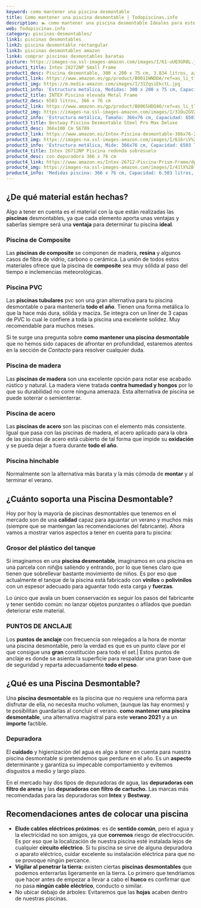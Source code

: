 ```yaml
---
keyword: como mantener una piscina desmontable
title: Como mantener una piscina desmontable | Todopiscinas.info
description: 🏊 como mantener una piscina desmontable Ideales para este verano 2021. Aquí puedes comprar como mantener una piscina desmontable y comparar con otras similares. No dejes escapar como mantener una piscina desmontable a un precio realmente tentador.
web: Todopiscinas.info
category: piscinas-desmontables/
link1: piscinas desmontables
link2: piscina desmontable rectangular
link3: piscinas desmontables amazon
link4: comprar piscinas desmontables baratas
picture: https://images-na.ssl-images-amazon.com/images/I/61-uUQ3GR8L.jpg
product1_title: Intex 28272NP Small Frame
product1_desc: Piscina desmontable, 300 x 200 x 75 cm, 3.834 litros, azul
product1_link: https://www.amazon.es/gp/product/B001IWNDDA/ref=as_li_tl?ie=UTF8&camp=3638&creative=24630&creativeASIN=B001IWNDDA&linkCode=as2&tag=todopiscinas0e-21&linkId=25b9d647487c889cb6ef56ed63f50ca1
product1_img: https://m.media-amazon.com/images/I/31ZqsiEkctL.jpg
product1_info: 'Estructura metálica, Medidas: 300 x 200 x 75 cm, Capacidad: 3.834 litros, Para 6 personas (+ 6 años), Fácil montaje, Forma rectangular'
product2_title: INTEX Piscina elevada Metal Frame
product2_desc: 6503 litros, 366 x 76 cm
product2_link: https://www.amazon.es/gp/product/B0065HDQ4O/ref=as_li_tl?ie=UTF8&camp=3638&creative=24630&creativeASIN=B0065HDQ4O&linkCode=as2&tag=todopiscinas0e-21&linkId=ed2430e3ba564d3527ee103df33ed7b3
product2_img: https://images-na.ssl-images-amazon.com/images/I/31Ou2GV2SAL.jpg
product2_info: 'Estructura metálica, Tamaño: 366x76 cm, Capacidad: 6503 litros, Forma circular, De 4 a 7 personas (+6 años)'
product3_title: Bestway Piscina Desmontable Steel Pro Max Deluxe
product3_desc: 366x100 Cm 56709
product3_link: https://www.amazon.es/Intex-Piscina-desmontable-366x76-28210NP/dp/B0065HDQ4O?__mk_es_ES=%C3%85M%C3%85%C5%BD%C3%95%C3%91&crid=25UQGV9HG2INI&dchild=1&keywords=piscinas+desmontables&qid=1615854176&sprefix=piscinas+dem%2Caps%2C201&sr=8-5&linkCode=ll1&tag=todopiscinas0e-21&linkId=34f200977c6cbaab1f3f4d9ac0e64755&language=es_ES&ref_=as_li_ss_tl
product3_img: https://images-na.ssl-images-amazon.com/images/I/616riV%2BiY3L.jpg
product3_info: 'Estructura metálica, Mide: 366x76 cm, Capacidad: 6503 litros, De 4 a 7 personas mayores de 6 años, Forma circular, Tecnología Super-Tough'
product4_title: Intex 26712NP Piscina redonda sobresuelo
product4_desc: con depuradora 366 x 76 cm
product4_link: https://www.amazon.es/Intex-26712-Piscina-Prism-Frame/dp/B07FB823GL?__mk_es_ES=%C3%85M%C3%85%C5%BD%C3%95%C3%91&dchild=1&keywords=piscinas+desmontables+con+depuradora&qid=1615936418&sr=8-5&linkCode=ll1&tag=todopiscinas0e-21&linkId=d98699de7830cd471766fa1daa36de34&language=es_ES&ref_=as_li_ss_tl
product4_img: https://images-na.ssl-images-amazon.com/images/I/41lX%2B-YpibL.jpg
product4_info: 'Medidas piscina: 366 x 76 cm, Capacidad: 6.503 litros, Incluye depuradora de cartucha A, Lona resistente triple capa'
---
```



<stats-list :link1=link1 :link2=link2 :link3=link3 :link4=link4 :category=category></stats-list>


## ¿De qué material están hechas?

Algo a tener en cuenta es el material con la que están realizadas las **piscinas** desmontables, ya que cada elemento aporta unas ventajas y saberlas siempre será una **ventaja** para determinar tu piscina **ideal**.


### Piscina de Composite

Las **piscinas de composite** se componen de madera, **resina** y algunos casos de fibra de vidrio, carbono o cerámica. La unión de todos estos materiales ofrece que la piscina de **composite** sea muy sólida al paso del tiempo e inclemencias meteorológicas.


### Piscina  PVC

Las **piscinas tubulares** pvc son una gran alternativa para tu piscina desmontable o para mantenerla **todo el año**. Tienen una forma metálica lo que la hace más dura, sólida y maciza. Se integra con un liner de 3 capas de PVC lo cual le confiere a toda la piscina una excelente solidez. Muy recomendable para muchos meses.

Si te surge una pregunta sobre **como mantener una piscina desmontable** que no hemos sido capaces de afrontar en profundidad, estaremos atentos en la sección de _Contacto_ para resolver cualquier duda.


### Piscina de madera

Las **piscinas de madera** son una excelente opción para notar ese acabado rústico y natural. La madera viene tratada **contra humedad y hongos** por lo que su durabilidad no corre ninguna amenaza. Esta alternativa de piscina se puede soterrar o semienterrar.


### Piscina de acero

Las **piscinas de acero** son las piscinas con el elemento más consistente. Igual que pasa con las piscinas de madera, el acero aplicado para la obra de las piscinas de acero está cubierto de tal forma que impide su **oxidación** y se pueda dejar a fuera durante **todo el año**.


### Piscina hinchable

Normalmente son la alternativa más barata y la más cómoda de **montar** y  al terminar el verano.

<external-banner></external-banner>



## ¿Cuánto soporta una Piscina Desmontable?

Hoy por hoy la mayoría de piscinas desmontables que tenemos en el mercado son de una **calidad** capaz para aguantar un verano y muchos más (siempre que se mantengan las recomendaciones del fabricante). Ahora vamos a mostrar varios aspectos a tener en cuenta para tu piscina:


### Grosor del plástico del tanque

Si imaginamos en una **piscina desmontable**, imaginamos en una piscina en una parcela con niñ@s saliendo y entrando, por lo que tienes claro que tienen que sobrellevar bastante movimiento de niños. Es por eso que actualmente el tanque de la piscina está fabricado con **vinilos** o **polivinilos** con un espesor adecuado para aguantar todo esta carga y **fuerzas**.

Lo único que avala un	 buen conservación es seguir los pasos del fabricante y tener sentido común: no lanzar objetos punzantes o afilados que puedan deteriorar este material.


### PUNTOS DE ANCLAJE

Los **puntos de anclaje** con frecuencia son relegados a la hora de montar una piscina desmontable, pero la verdad es que es un punto clave por el que consigue una **gran** constitución para todo el set.| Estos puntos de anclaje es donde se asienta la superficie para respaldar una gran base que de seguridad y reparta adecuadamente **todo el peso**.
## ¿Qué es una Piscina Desmontable?

Una **piscina desmontable** es la piscina que no requiere una reforma para disfrutar de ella, no necesita mucho volumen, (aunque las hay enormes) y te posibilitan guardarlas al concluir el verano.  **como mantener una piscina desmontable**, una alternativa magistral para este **verano 2021** y a un **importe** factible.

<brand-panel :title=product1_title :desc=product1_desc :img=product1_img :link=product1_link></brand-panel>


### Depuradora

El **cuidado** y higienización del agua es algo a tener en cuenta para nuestra piscina desmontable si pretendemos que perdure en el año. Es un **aspecto** determinante y garantiza su impecable comportamiento y evitemos disgustos a medio y largo plazo.

En el mercado hay dos tipos de depuradoras de agua, las **depuradoras con filtro de arena** y  las **depuradoras** **con filtro de cartucho.** Las marcas más recomendadas para las depuradoras son **Intex** y **Bestway**.


## Recomendaciones antes de colocar una piscina



*   **Elude cables eléctricos próximos**: es de **sentido común**, pero el agua y la electricidad no son amigos, ya que **corremos** riesgo de electrocución. Es por eso que la localización de nuestra piscina esté instalada lejos de cualquier **circuito eléctrico**. Si tu piscina se sirve de alguna depuradora o aparato eléctrico, cuidar excelente su instalación eléctrica para que no se provoque ningún percance.
*   **Vigilar al penetrar la tierra:** existen ciertas **piscinas desmontables** que podemos enterrarlas ligeramente en la tierra. Lo primero  que tendríamos que hacer antes de empezar a llevar a cabo el **hueco** es confirmar que no pasa **ningún cable eléctrico**, conducto o similar.
*   No ubicar debajo de árboles: Evitaremos que las **hojas** acaben dentro de nuestras piscinas.